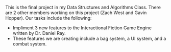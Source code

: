 This is the final project in my Data Structures and Algorithms Class. There are 2 other members working on this project (Zach West and Gavin Hopper).
Our tasks include the following:
- Impliment 3 new features to the Interactional Fiction Game Engine written by Dr. Daniel Ray.
- These features we are creating include a bag system, a UI system, and a combat system.
